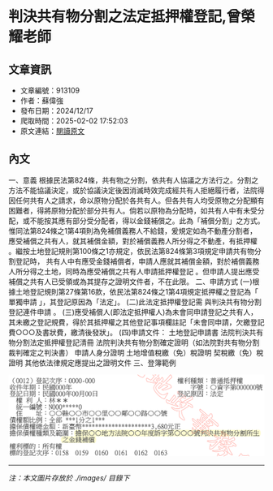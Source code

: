 # 判決共有物分割之法定抵押權登記,曾榮耀老師

## 文章資訊
- 文章編號：913109
- 作者：蘇偉強
- 發布日期：2024/12/17
- 爬取時間：2025-02-02 17:52:03
- 原文連結：[閱讀原文](https://real-estate.get.com.tw/Columns/detail.aspx?no=913109)

## 內文
一、意義
根據民法第824條，共有物之分割，依共有人協議之方法行之。分割之方法不能協議決定，或於協議決定後因消滅時效完成經共有人拒絕履行者，法院得因任何共有人之請求，命以原物分配於各共有人。但各共有人均受原物之分配顯有困難者，得將原物分配於部分共有人。倘若以原物為分配時，如共有人中有未受分配，或不能按其應有部分受分配者，得以金錢補償之。此為「補償分割」之方式。
惟同法第824條之1第4項則為免補償義務人不給錢，爰規定如為不動產分割者，
應受補償之共有人，就其補償金額，對於補償義務人所分得之不動產，有抵押權
。繼按土地登記規則第100條之1亦規定，依民法第824條第3項規定申請共有物分割登記時，
共有人中有應受金錢補償者，申請人應就其補償金額，對於補償義務人所分得之土地，同時為應受補償之共有人申請抵押權登記
。但申請人提出應受補償之共有人已受領或為其提存之證明文件者，不在此限。
二、申請方式
(一)根據土地登記規則第27條第16款，依民法第824條之1第4項規定抵押權之登記為「
單獨申請
」，其登記原因為「法定」。
(二)此法定抵押權登記需
與判決共有物分割登記連件申請
。
(三)應受補償人(即法定抵押權人)為未會同申請登記之共有人，其未繳之登記規費，得於其抵押權之其他登記事項欄註記「未會同申請，欠繳登記費○○○及書狀費，繳清後發狀」。
(四)申請文件：
土地登記申請書
法院判決共有物分割法定抵押權登記清冊
法院判決共有物分割確定證明（如法院對共有物分割裁判確定之判決書）
申請人身分證明
土地增值稅繳（免）稅證明
契稅繳（免）稅證明
其他依法律規定應提出之證明文件
三、登簿範例

![圖片](./images/913109_6da79200.png)


---
*注：本文圖片存放於 ./images/ 目錄下*
